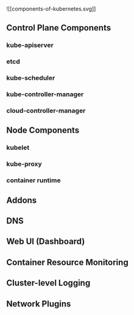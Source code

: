 ![[components-of-kubernetes.svg]]

## Control Plane Components

### kube-apiserver
### etcd
### kube-scheduler
### kube-controller-manager
### cloud-controller-manager

## Node Components

### kubelet
### kube-proxy
### container runtime

## Addons
## DNS
## Web UI (Dashboard)
## Container Resource Monitoring
## Cluster-level Logging
## Network Plugins
